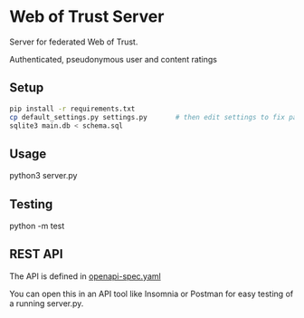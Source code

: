 # Web of Trust Server
 
Server for federated Web of Trust.

Authenticated, pseudonymous user and content ratings

## Setup

```sh
pip install -r requirements.txt
cp default_settings.py settings.py       # then edit settings to fix path to code
sqlite3 main.db < schema.sql
```

## Usage

python3 server.py

## Testing

python -m test

## REST API

The API is defined in [openapi-spec.yaml](openapi-spec.yaml)

You can open this in an API tool like Insomnia or Postman for easy testing of a running server.py.
